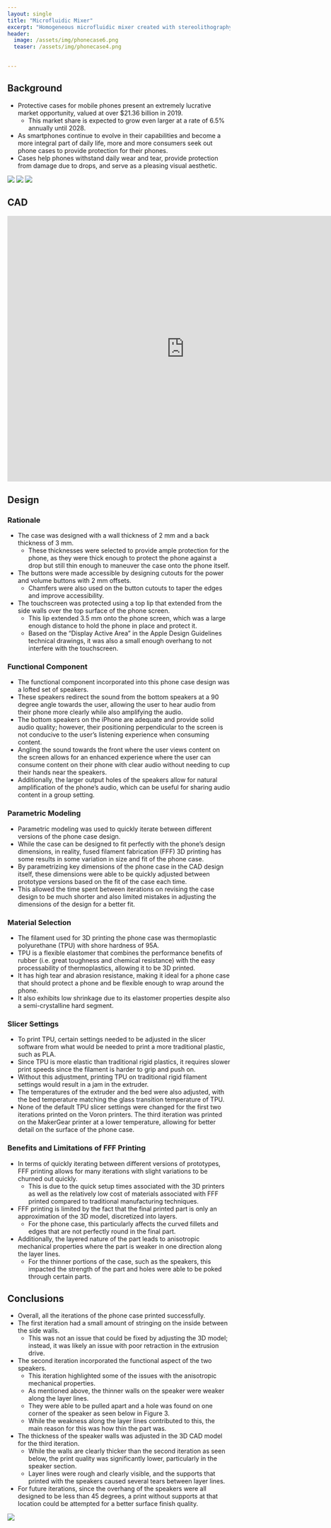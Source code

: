 ```yaml
---
layout: single
title: "Microfluidic Mixer"
excerpt: "Homogeneous microfluidic mixer created with stereolithography (SLA) 3D printing."
header:
  image: /assets/img/phonecase6.png
  teaser: /assets/img/phonecase4.png

   
---
```


## Background

* Protective cases for mobile phones present an extremely lucrative market opportunity, valued at over $21.36 billion in 2019. 
  * This market share is expected to grow even larger at a rate of 6.5% annually until 2028. 
* As smartphones continue to evolve in their capabilities and become a more integral part of daily life, more and more consumers seek out phone cases to provide protection for their phones. 
* Cases help phones withstand daily wear and tear, provide protection from damage due to drops, and serve as a pleasing visual aesthetic.


 ![](/assets/img/phonecase5.png)
 ![](/assets/img/phonecase3.jpg)
 ![](/assets/img/phonecase1.png)


 ## CAD
 
<iframe src="https://vanderbilt643.autodesk360.com/shares/public/SH512d4QTec90decfa6e0aa89e7a07660201?mode=embed" width="800" height="600" allowfullscreen="true" webkitallowfullscreen="true" mozallowfullscreen="true"  frameborder="0"></iframe>
 
 ## Design
 ### Rationale
 
 * The case was designed with a wall thickness of 2 mm and a back thickness of 3 mm. 
   * These thicknesses were selected to provide ample protection for the phone, as they were thick enough to protect the phone against a drop but still thin enough to maneuver the case onto the phone itself. 
 * The buttons were made accessible by designing cutouts for the power and volume buttons with 2 mm offsets. 
   * Chamfers were also used on the button cutouts to taper the edges and improve accessibility. 
 * The touchscreen was protected using a top lip that extended from the side walls over the top surface of the phone screen. 
   * This lip extended 3.5 mm onto the phone screen, which was a large enough distance to hold the phone in place and protect it. 
   * Based on the “Display Active Area” in the Apple Design Guidelines technical drawings, it was also a small enough overhang to not interfere with the touchscreen.

### Functional Component

* The functional component incorporated into this phone case design was a lofted set of speakers. 
* These speakers redirect the sound from the bottom speakers at a 90 degree angle towards the user, allowing the user to hear audio from their phone more clearly while also amplifying the audio. 
* The bottom speakers on the iPhone are adequate and provide solid audio quality; however, their positioning perpendicular to the screen is not conducive to the user’s listening experience when consuming content. 
* Angling the sound towards the front where the user views content on the screen allows for an enhanced experience where the user can consume content on their phone with clear audio without needing to cup their hands near the speakers. 
* Additionally, the larger output holes of the speakers allow for natural amplification of the phone’s audio, which can be useful for sharing audio content in a group setting.

### Parametric Modeling

* Parametric modeling was used to quickly iterate between different versions of the phone case design. 
* While the case can be designed to fit perfectly with the phone’s design dimensions, in reality, fused filament fabrication (FFF) 3D printing has some results in some variation in size and fit of the phone case. 
* By parametrizing key dimensions of the phone case in the CAD design itself, these dimensions were able to be quickly adjusted between prototype versions based on the fit of the case each time. 
* This allowed the time spent between iterations on revising the case design to be much shorter and also limited mistakes in adjusting the dimensions of the design for a better fit.

### Material Selection

* The filament used for 3D printing the phone case was thermoplastic polyurethane (TPU) with shore hardness of 95A. 
* TPU is a flexible elastomer that combines the performance benefits of rubber (i.e. great toughness and chemical resistance) with the easy processability of thermoplastics, allowing it to be 3D printed. 
* It has high tear and abrasion resistance, making it ideal for a phone case that should protect a phone and be flexible enough to wrap around the phone. 
* It also exhibits low shrinkage due to its elastomer properties despite also a semi-crystalline hard segment.

### Slicer Settings

* To print TPU, certain settings needed to be adjusted in the slicer software from what would be needed to print a more traditional plastic, such as PLA. 
* Since TPU is more elastic than traditional rigid plastics, it requires slower print speeds since the filament is harder to grip and push on. 
* Without this adjustment, printing TPU on traditional rigid filament settings would result in a jam in the extruder. 
* The temperatures of the extruder and the bed were also adjusted, with the bed temperature matching the glass transition temperature of TPU. 
* None of the default TPU slicer settings were changed for the first two iterations printed on the Voron printers. The third iteration was printed on the MakerGear printer at a lower temperature, allowing for better detail on the surface of the phone case.

### Benefits and Limitations of FFF Printing

* In terms of quickly iterating between different versions of prototypes, FFF printing allows for many iterations with slight variations to be churned out quickly. 
  * This is due to the quick setup times associated with the 3D printers as well as the relatively low cost of materials associated with FFF printed compared to traditional manufacturing techniques. 
* FFF printing is limited by the fact that the final printed part is only an approximation of the 3D model, discretized into layers. 
  * For the phone case, this particularly affects the curved fillets and edges that are not perfectly round in the final part. 
* Additionally, the layered nature of the part leads to anisotropic mechanical properties where the part is weaker in one direction along the layer lines. 
  * For the thinner portions of the case, such as the speakers, this impacted the strength of the part and holes were able to be poked through certain parts. 

## Conclusions

* Overall, all the iterations of the phone case printed successfully. 
* The first iteration had a small amount of stringing on the inside between the side walls.
  * This was not an issue that could be fixed by adjusting the 3D model; instead, it was likely an issue with poor retraction in the extrusion drive. 
* The second iteration incorporated the functional aspect of the two speakers. 
  * This iteration highlighted some of the issues with the anisotropic mechanical properties. 
  * As mentioned above, the thinner walls on the speaker were weaker along the layer lines. 
  * They were able to be pulled apart and a hole was found on one corner of the speaker as seen below in Figure 3. 
  * While the weakness along the layer lines contributed to this, the main reason for this was how thin the part was. 
* The thickness of the speaker walls was adjusted in the 3D CAD model for the third iteration. 
  * While the walls are clearly thicker than the second iteration as seen below, the print quality was significantly lower, particularly in the speaker section. 
  * Layer lines were rough and clearly visible, and the supports that printed with the speakers caused several tears between layer lines. 
* For future iterations, since the overhang of the speakers were all designed to be less than 45 degrees, a print without supports at that location could be attempted for a better surface finish quality.

![](/assets/img/phonecase2.png)

